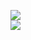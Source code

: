 [![](https://img.shields.io/badge/Made%20With-Github%20Spray-lightgrey.svg?style=for-the-badge&logo=github)](https://github.com/Annihil/github-spray#512)  
[![](https://i.imgur.com/2DrTn0Z.gif)](https://github.com/Annihil/github-spray)